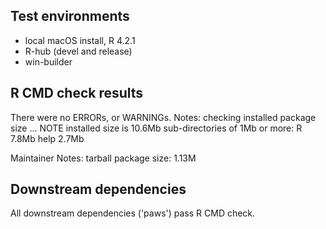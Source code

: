 ## Test environments

* local macOS install, R 4.2.1
* R-hub (devel and release)
* win-builder

## R CMD check results

There were no ERRORs, or WARNINGs.
Notes:
checking installed package size ... NOTE
  installed size is 10.6Mb
  sub-directories of 1Mb or more:
    R      7.8Mb
    help   2.7Mb

Maintainer Notes: tarball package size:    1.13M

## Downstream dependencies

All downstream dependencies ('paws') pass R CMD check.
